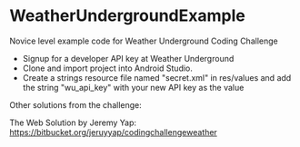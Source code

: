 WeatherUndergroundExample
=========================

Novice level example code for Weather Underground Coding Challenge

* Signup for a developer API key at Weather Underground
* Clone and import project into Android Studio.
* Create a strings resource file named "secret.xml" in res/values and add the string "wu_api_key" with your new API key as the value

Other solutions from the challenge:

The Web Solution by Jeremy Yap: https://bitbucket.org/jeruyyap/codingchallengeweather

